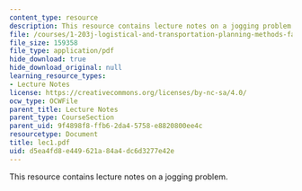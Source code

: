 ```yaml
---
content_type: resource
description: This resource contains lecture notes on a jogging problem.
file: /courses/1-203j-logistical-and-transportation-planning-methods-fall-2006/d5ea4fd8e449621a84a4dc6d3277e42e_lec1.pdf
file_size: 159358
file_type: application/pdf
hide_download: true
hide_download_original: null
learning_resource_types:
- Lecture Notes
license: https://creativecommons.org/licenses/by-nc-sa/4.0/
ocw_type: OCWFile
parent_title: Lecture Notes
parent_type: CourseSection
parent_uid: 9f4898f8-ffb6-2da4-5758-e8820800ee4c
resourcetype: Document
title: lec1.pdf
uid: d5ea4fd8-e449-621a-84a4-dc6d3277e42e
---
```

This resource contains lecture notes on a jogging problem.